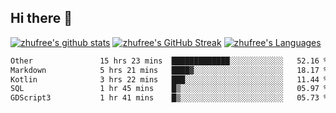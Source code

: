 ## Hi there 👋
[![zhufree's github stats](https://github-readme-stats.vercel.app/api?username=zhufree&show_icons=true&count_private=true)](https://github.com/anuraghazra/github-readme-stats)
[![zhufree's GitHub Streak](https://streak-stats.demolab.com/?user=zhufree)](https://git.io/streak-stats)
[![zhufree's Languages](https://github-readme-stats.vercel.app/api/top-langs/?username=zhufree&layout=compact&langs_count=10)](https://github.com/anuraghazra/github-readme-stats)
<!--START_SECTION:waka-->

```txt
Other               15 hrs 23 mins  █████████████░░░░░░░░░░░░   52.16 %
Markdown            5 hrs 21 mins   ████▓░░░░░░░░░░░░░░░░░░░░   18.17 %
Kotlin              3 hrs 22 mins   ███░░░░░░░░░░░░░░░░░░░░░░   11.44 %
SQL                 1 hr 45 mins    █▒░░░░░░░░░░░░░░░░░░░░░░░   05.97 %
GDScript3           1 hr 41 mins    █▒░░░░░░░░░░░░░░░░░░░░░░░   05.73 %
```

<!--END_SECTION:waka-->

<!--
**zhufree/zhufree** is a ✨ _special_ ✨ repository because its `README.md` (this file) appears on your GitHub profile.

Here are some ideas to get you started:

- 🔭 I’m currently working on ...
- 🌱 I’m currently learning ...
- 👯 I’m looking to collaborate on ...
- 🤔 I’m looking for help with ...
- 💬 Ask me about ...
- 📫 How to reach me: ...
- 😄 Pronouns: ...
- ⚡ Fun fact: ...
-->

